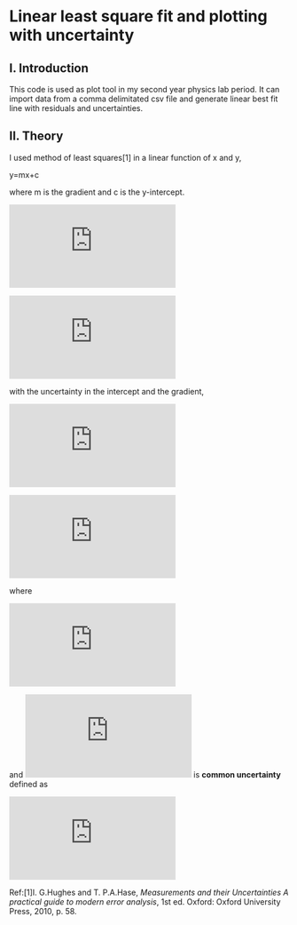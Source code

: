 # Linear least square fit and plotting with uncertainty

## I. Introduction

This code is used as plot tool in my second year physics lab period. It can import data from a comma delimitated csv file and generate linear best fit line with residuals and uncertainties.

## II. Theory

I used method of least squares[1] in a linear function of x and y,

y=mx+c

where m is the gradient and c is the y-intercept.

![This is the rendered form of the equation. You can not edit this directly. Right click will give you the option to save the image, and in most browsers you can drag the image onto your desktop or another program.](https://latex.codecogs.com/gif.latex?%5Cbg_white%20c%3D%5Cfrac%7B%5Csum_i%7Bx%5E2_i%7D%5Csum_iy_i-%5Csum_i%7Bx_i%7D%5Csum_ix_iy_i%7D%7B%5CDelta%7D)

![](https://latex.codecogs.com/gif.latex?%5Cbg_white%20m%3D%5Cfrac%7BN%5Csum_ix_iy_i%5Csum_ix_i%5Csum_iy_i%7D%7B%5CDelta%7D)

with the uncertainty in the intercept and the gradient,

![alpha c](https://latex.codecogs.com/gif.latex?%5Cbg_white%20%5Calpha_c%20%3D%20%5Calpha_%7BCU%7D%5Csqrt%7B%5Cfrac%7B%5Csum_ix_i%5E2%7D%7B%5CDelta%7D%7D)

![alpha m](https://latex.codecogs.com/gif.latex?%5Cbg_white%20%5Calpha_m%20%3D%20%5Calpha_%7BCU%7D%5Csqrt%7B%5Cfrac%7BN%7D%7B%5CDelta%7D%7D)

where 

![](https://latex.codecogs.com/gif.latex?%5Cbg_white%20%5CDelta%20%3D%20N%5Csum_ix_i%5E2-%28%5Csum_ix_i%29%5E2)

and ![](https://latex.codecogs.com/gif.latex?%5Cbg_white%20%5Calpha_%7BCU%7D) is **common uncertainty** defined as

![](https://latex.codecogs.com/gif.latex?%5Cbg_white%20%5Calpha_%7BCU%7D%20%3D%20%5Csqrt%7B%5Cfrac%7B1%7D%7BN-2%7D%5Csum_i%28y_i-mx_i-c%29%5E2%7D)

Ref:[1]I. G.Hughes and T. P.A.Hase, *Measurements and their Uncertainties A practical guide to modern error analysis*, 1st ed. Oxford: Oxford University Press, 2010, p. 58.